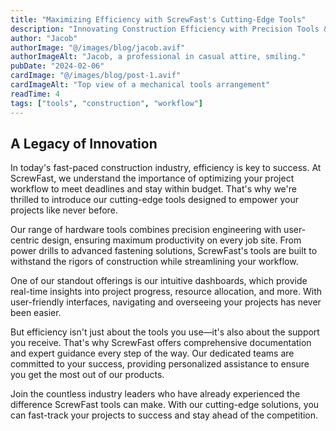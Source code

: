 ```yaml
---
title: "Maximizing Efficiency with ScrewFast's Cutting-Edge Tools"
description: "Innovating Construction Efficiency with Precision Tools & Support"
author: "Jacob"
authorImage: "@/images/blog/jacob.avif"
authorImageAlt: "Jacob, a professional in casual attire, smiling."
pubDate: "2024-02-06"
cardImage: "@/images/blog/post-1.avif"
cardImageAlt: "Top view of a mechanical tools arrangement"
readTime: 4
tags: ["tools", "construction", "workflow"]
---
```


## A Legacy of Innovation

In today's fast-paced construction industry, efficiency is key to success. At ScrewFast, we understand the importance of optimizing your project workflow to meet deadlines and stay within budget. That's why we're thrilled to introduce our cutting-edge tools designed to empower your projects like never before.

Our range of hardware tools combines precision engineering with user-centric design, ensuring maximum productivity on every job site. From power drills to advanced fastening solutions, ScrewFast's tools are built to withstand the rigors of construction while streamlining your workflow.

One of our standout offerings is our intuitive dashboards, which provide real-time insights into project progress, resource allocation, and more. With user-friendly interfaces, navigating and overseeing your projects has never been easier.

But efficiency isn't just about the tools you use—it's also about the support you receive. That's why ScrewFast offers comprehensive documentation and expert guidance every step of the way. Our dedicated teams are committed to your success, providing personalized assistance to ensure you get the most out of our products.

Join the countless industry leaders who have already experienced the difference ScrewFast tools can make. With our cutting-edge solutions, you can fast-track your projects to success and stay ahead of the competition.
